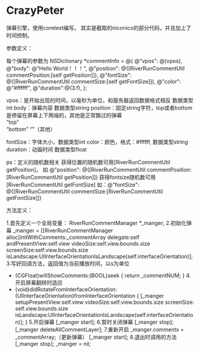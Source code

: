 # CrazyPeter

弹幕引擎，使用coretext编写。
其实是截取的niconico的部分代码，并且加上了时间控制。

参数定义：

每个弹幕的参数为  NSDictionary *commentInfo = @{
                                      @"vpos": @(vpos),
                                      @"body": @“Hello World！！！",
                                      @"position": @([RiverRunCommentUtil commentPosition:[self getPosition]]),
                                      @"fontSize": @([RiverRunCommentUtil commentSize:[self getFontSize]]),
                                      @"color": @"#ffffff",
                                      @"duration":@(3.f),
                                      };


vpos：是开始出现的时间，以毫秒为单位，和服务器返回数据格式相反   数据类型int
body：弹幕内容 数据类型string
position：固定string字符，top或者bottom是停留在屏幕上下两端的，其他是正常飘过的弹幕  
“top” 	
“bottom” 
“”（其他）  

fontSize：字体大小，数据类型int
color：颜色，格式：#ffffff, 数据类型string
duration：动画时间 数据类型float

ps：定义的随机数相关
获得位置的随机数可用[RiverRunCommentUtil getPosition]，
如  @"position": @([RiverRunCommentUtil commentPosition:[RiverRunCommentUtil getPosition]])
获得fontsize随机数可用[RiverRunCommentUtil getFontSize]
如：@"fontSize": @([RiverRunCommentUtil commentSize:[RiverRunCommentUtil getFontSize]])



方法定义：

1.首先定义一个全局变量：
RiverRunCommentManager *_manger;
2.初始化弹幕
 _manger = [[RiverRunCommentManager alloc]initWithComments:_commentArray delegate:self andPresentView:self.view videoSize:self.view.bounds.size screenSize:self.view.bounds.size isLandscape:UIInterfaceOrientationIsLandscape(self.interfaceOrientation)];
3.写好回调方法，返回值为当前播放时间，以s为单位
- (CGFloat)willShowComments:(BOOL)seek {
    return _commentNUM;
}
4.开启屏幕翻转时适应
- (void)didRotateFromInterfaceOrientation:(UIInterfaceOrientation)fromInterfaceOrientation {
    [_manger setupPresentView:self.view
                    videoSize:self.view.bounds.size
                   screenSize: self.view.bounds.size
                  isLandscape:UIInterfaceOrientationIsLandscape(self.interfaceOrientation)];
}
5.开启弹幕
    [_manger start];
6.暂时关闭弹幕 
   [_manger stop];
   [_manger deleteAllCommentLayer];
7.重新开启
    _manger.comments = _commentArray;（更新弹幕）
    [_manger start];
8.退出时调用的方法
 [_manger stop];
 _manger = nil;
